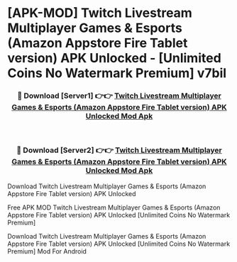 # [APK-MOD] Twitch  Livestream Multiplayer Games & Esports (Amazon Appstore Fire Tablet version) APK Unlocked - [Unlimited Coins No Watermark Premium] v7bil



<div align="center">
<h3>🔴 Download [Server1] 👉👉 <a href="https://momento.my/?title=Twitch__Livestream_Multiplayer_Games_&_Esports_(Amazon_Appstore_Fire_Tablet_version)_APK_Unlocked">Twitch  Livestream Multiplayer Games & Esports (Amazon Appstore Fire Tablet version) APK Unlocked Mod Apk</a></h3><br>

<h3>🔴 Download [Server2] 👉👉 <a href="https://momento.my/?title=Twitch__Livestream_Multiplayer_Games_&_Esports_(Amazon_Appstore_Fire_Tablet_version)_APK_Unlocked">Twitch  Livestream Multiplayer Games & Esports (Amazon Appstore Fire Tablet version) APK Unlocked Mod Apk</a></h3>
</div>



Download Twitch  Livestream Multiplayer Games & Esports (Amazon Appstore Fire Tablet version) APK Unlocked 

Free APK MOD Twitch  Livestream Multiplayer Games & Esports (Amazon Appstore Fire Tablet version) APK Unlocked [Unlimited Coins No Watermark Premium]

Download Twitch  Livestream Multiplayer Games & Esports (Amazon Appstore Fire Tablet version) APK Unlocked [Unlimited Coins No Watermark Premium] Mod For Android

